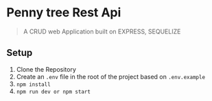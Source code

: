# Penny tree Rest Api

> A CRUD web Application built on EXPRESS, SEQUELIZE

## Setup

1. Clone the Repository
1. Create an `.env` file in the root of the project based on `.env.example`
1. `npm install`
1. `npm run dev or npm start`
